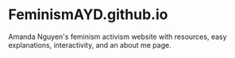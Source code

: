 # FeminismAYD.github.io
Amanda Nguyen's feminism activism website with resources, easy explanations, interactivity, and an about me page.
